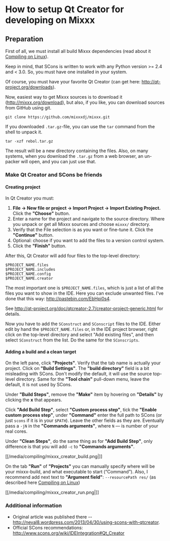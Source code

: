 # How to setup Qt Creator for developing on Mixxx

## Preparation

First of all, we must install all build Mixxx dependencies (read about
it [Compiling on Linux](compiling_on_linux)).

Keep in mind, that SCons is written to work with any Python version \>=
2.4 and \< 3.0. So, you must have one installed in your system.

Of course, you must have your favorite Qt Creator (can get here:
<http://qt-project.org/downloads>).

Now, easiest way to get Mixxx sources is to download it
(<http://mixxx.org/download>), but also, if you like, you can download
sources from GitHub using git.

`git clone https://github.com/mixxxdj/mixxx.git`

If you downloaded `.tar.gz`-file, you can use the `tar` command from the
shell to unpack it.

`tar -xzf rebol.tar.gz`

The result will be a new directory containing the files. Also, on many
systems, when you download the `.tar.gz` from a web browser, an
un-packer will open, and you can just use that.

### Make Qt Creator and SCons be friends

#### Creating project

In Qt Creator you must:

1.  **File -\> New file or project -\> Import Project -\> Import
    Existing Project.** Click the **"Choose"** button.
2.  Enter a name for the project and navigate to the source directory.
    Where you unpack or get all Mixxx sources and choose `mixxx/`
    directory. 
3.  Verify that the File selection is as you want or fine-tune it. Click
    the **"Continue"** button. 
4.  Optional: choose if you want to add the files to a version control
    system. 
5.  Click the **"Finish"** button.

After this, Qt Creator will add four files to the top-level directory:

    $PROJECT_NAME.files
    $PROJECT_NAME.includes
    $PROJECT_NAME.config
    $PROJECT_NAME.creator

The most important one is `$PROJECT_NAME.files`, which is just a list of
all the files you want to show in the IDE. Here you can exclude unwanted
files. I've done that this way: <http://pastebin.com/EbHpi0s4>.

See
<http://qt-project.org/doc/qtcreator-2.7/creator-project-generic.html>
for details.

Now you have to add the `SConstruct` and `SConscript` files to the IDE.
Either edit by hand the `$PROJECT_NAME.files` or, in the IDE project
browser, right click on the top-level directory and select "Add existing
files", and then select `SConstruct` from the list. Do the same for the
`SConscripts`.

#### Adding a build and a clean target

On the left pane, click **"Projects"**. Verify that the tab name is
actually your project. Click on **"Build Settings"**. The **"build
directory"** field is a bit misleading with SCons. Don't modify the
default, it will use the source top-level directory. Same for the
**"Tool chain"** pull-down menu, leave the default, it is not used by
SCons.

Under **"Build Steps"**, remove the **"Make"** item by hovering on
**"Details"** by clicking the **x** that appears.

Click **"Add Build Step"**, select **"Custom process step"**, tick the
**"Enable custom process step"**, under **"Command"** enter the full
path to SCons (or just `scons` if it is in your `$PATH`). Leave the
other fields as they are. Eventually pass a `-jN` in the **"Commands
arguments"**, where `N` — is number of your real cores.

Under **"Clean Steps"**, do the same thing as for **"Add Build Step"**,
only difference is that you will add `-c` to **"Commands arguments"**.

[[/media/compiling/mixxx_creator_build.png|]]

On the tab **"Run"** of **"Projects"** you can manually specify where
will be your mixxx-build, and what executable to start (“Command”).
Also, I recommend add next text to **"Argument field"**: `--resourcePath
res/` (as described here [Compiling on Linux](compiling_on_linux))

[[/media/compiling/mixxx_creator_run.png|]]

### Additional information

  - Original article was published there --
    <http://neval8.wordpress.com/2013/04/30/using-scons-with-qtcreator>.
  - Official SCons recommendations:
    <http://www.scons.org/wiki/IDEIntegration#Qt_Creator>
